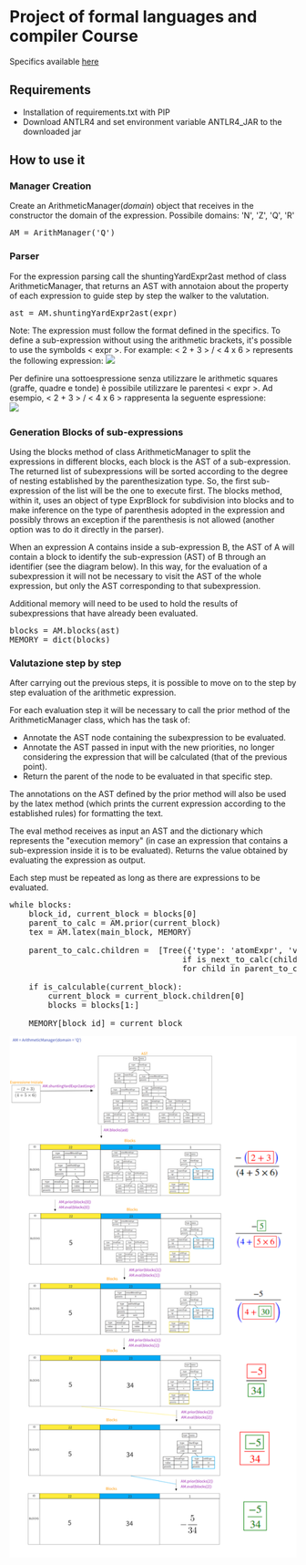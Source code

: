 # Project of formal languages and compiler Course 
Specifics available [here](https://github.com/let-unimi/progetti/tree/master/02-Simplicio)
## Requirements
* Installation of requirements.txt with PIP
* Download ANTLR4 and set environment variable ANTLR4_JAR to the downloaded jar 

## How to use it
### Manager Creation

Create an ArithmeticManager(*domain*) object that receives in the constructor the domain of the expression.
Possibile domains: 'N', 'Z', 'Q', 'R'

<pre>
AM = ArithManager('Q')
</pre>


### Parser
For the expression parsing call the shuntingYardExpr2ast method of class ArithmeticManager, that returns an AST with annotaion about the property of each expression to guide  step by step the walker to the valutation.

<pre>
ast = AM.shuntingYardExpr2ast(expr)
</pre>


Note: The expression must follow the format defined in the specifics.
To define a sub-expression without using the arithmetic brackets, it's possible to use the symbolds < expr >.
For example:  < 2 + 3 > / < 4 x 6 > represents the following expression:
<img src="https://render.githubusercontent.com/render/math?math=\frac{2+3}{45 \times 6}">

Per definire una sottoespressione senza utilizzare le arithmetic squares (graffe, quadre e tonde) è possibile utilizzare le parentesi < expr >.
Ad esempio, < 2 + 3 > / < 4 x 6 > rappresenta la seguente espressione:  
<img src="https://render.githubusercontent.com/render/math?math=\frac{2+3}{45 \times 6}">


### Generation Blocks of sub-expressions
Using the blocks method of class ArithmeticManager to split the expressions in different blocks, each block is the AST of a sub-expression.
The returned list of subexpressions will be sorted according to the degree of nesting established by the parenthesization type.
So, the first sub-expression of the list will be the one to execute first. 
The blocks method, within it, uses an object of type ExprBlock for subdivision into blocks and to make inference on the type of parenthesis adopted in the expression and possibly throws an exception if the parenthesis is not allowed (another option was to do it directly in the parser).

When an expression A contains inside a sub-expression B, the AST of A will contain a block to identify the sub-expression (AST) of B through an identifier (see the diagram below).
In this way, for the evaluation of a subexpression it will not be necessary to visit the AST of the whole expression, but only the AST corresponding to that subexpression.

Additional memory will need to be used to hold the results of subexpressions that have already been evaluated.
<pre>
blocks = AM.blocks(ast)
MEMORY = dict(blocks)
</pre>

### Valutazione step by step

After carrying out the previous steps, it is possible to move on to the step by step evaluation of the arithmetic expression.

For each evaluation step it will be necessary to call the prior method of the ArithmeticManager class, which has the task of:
* Annotate the AST node containing the subexpression to be evaluated.
* Annotate the AST passed in input with the new priorities, no longer considering the expression that will be calculated (that of the previous point).
* Return the parent of the node to be evaluated in that specific step.

The annotations on the AST defined by the prior method will also be used by the latex method (which prints the current expression according to the established rules) for formatting the text.

The eval method receives as input an AST and the dictionary which represents the "execution memory" (in case an expression that contains a sub-expression inside it is to be evaluated).
Returns the value obtained by evaluating the expression as output.

Each step must be repeated as long as there are expressions to be evaluated.

<pre>
while blocks:
    block_id, current_block = blocks[0]
    parent_to_calc = AM.prior(current_block)
    tex = AM.latex(main_block, MEMORY)
        
    parent_to_calc.children =  [Tree({'type': 'atomExpr', 'value': AM.eval(child, MEMORY), 'priority': 0, '_calc': 'last'}, []) 
                                    if is_next_to_calc(child) else child
                                    for child in parent_to_calc.children]

    if is_calculable(current_block):
        current_block = current_block.children[0]
        blocks = blocks[1:]

    MEMORY[block_id] = current_block
</pre>

![a relative link](doc/schema.png)
